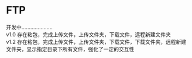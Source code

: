 # FTP 
开发中.....................  
v1.0 存在粘包，完成上传文件，上传文件夹，下载文件，远程新建文件夹  
v1.2 存在粘包，完成上传文件，上传文件夹，下载文件，下载文件夹，远程新建文件夹，显示指定目录下所有文件，强化了一定的交互性  
